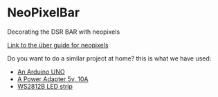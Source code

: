 # NeoPixelBar
Decorating the DSR BAR with neopixels

[Link to the über guide for neopixels](https://learn.adafruit.com/adafruit-neopixel-uberguide/arduino-library-use)

Do you want to do a similar project at home? this is what we have used:
+ [An Arduino UNO](https://www.aliexpress.com/item/Arduino-Uno-R3-Compatible-Electronic-ATmega328P-Microcontroller-Card-for-Robotics-and-DIY-Projects/32836425521.html?spm=2114.search0104.3.6.6c7e3b7fhst3QP&ws_ab_test=searchweb0_0,searchweb201602_1_10152_10151_10065_10344_10068_10342_10343_10340_10341_10696_10084_10083_10618_10304_10307_10302_5711211_10313_10059_10534_100031_10103_10624_10623_443_10622_10621_10620,searchweb201603_49,ppcSwitch_5&algo_expid=5470c1a1-852e-4f8d-9883-a0e7cce0e8de-0&algo_pvid=5470c1a1-852e-4f8d-9883-a0e7cce0e8de&priceBeautifyAB=0)
+ [A Power Adapter 5v, 10A](https://www.aliexpress.com/item/LED-Power-Supply-5V-12V-24V-2A-3A-5A-7A-8A-10A-For-5V-12V-24V/32788113352.html?spm=a2g0s.9042311.0.0.FF2zyq)
+ [WS2812B LED strip](https://www.aliexpress.com/item/1m-5m-WS2812B-Smart-led-pixel-strip-Black-White-PCB-30-60-144-leds-m-WS2812/32773865054.html?spm=a2g0s.9042311.0.0.7FbV04)

